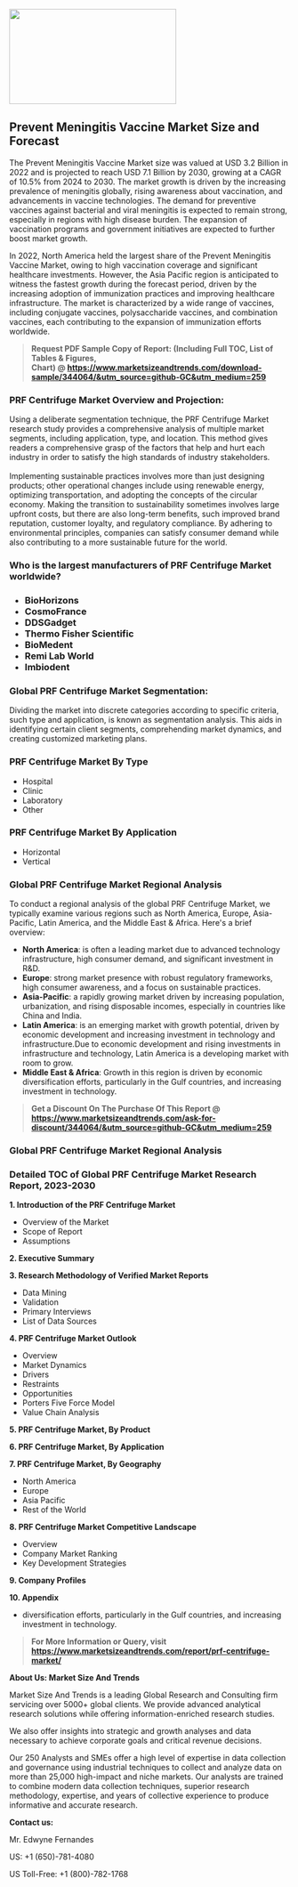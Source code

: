 <p><img class="alignnone size-medium wp-image-20088" src="https://ffe5etoiles.com/wp-content/uploads/2024/12/MST1-300x171.png" alt="" width="300" height="171" /></p><h2>Prevent Meningitis Vaccine Market Size and Forecast</h2><p>The Prevent Meningitis Vaccine Market size was valued at USD 3.2 Billion in 2022 and is projected to reach USD 7.1 Billion by 2030, growing at a CAGR of 10.5% from 2024 to 2030. The market growth is driven by the increasing prevalence of meningitis globally, rising awareness about vaccination, and advancements in vaccine technologies. The demand for preventive vaccines against bacterial and viral meningitis is expected to remain strong, especially in regions with high disease burden. The expansion of vaccination programs and government initiatives are expected to further boost market growth.</p><p>In 2022, North America held the largest share of the Prevent Meningitis Vaccine Market, owing to high vaccination coverage and significant healthcare investments. However, the Asia Pacific region is anticipated to witness the fastest growth during the forecast period, driven by the increasing adoption of immunization practices and improving healthcare infrastructure. The market is characterized by a wide range of vaccines, including conjugate vaccines, polysaccharide vaccines, and combination vaccines, each contributing to the expansion of immunization efforts worldwide.</p></p><blockquote id="" class=""><strong>Request PDF Sample Copy of Report: (Including Full TOC, List of Tables &amp; Figures, Chart)&nbsp;@&nbsp;<strong><a href="https://www.marketsizeandtrends.com/download-sample/344064/&utm_source=github-GC&utm_medium=259" target="_blank">https://www.marketsizeandtrends.com/download-sample/344064/&utm_source=github-GC&utm_medium=259</a></strong></strong></blockquote><h3 id="" class="">PRF Centrifuge Market&nbsp;Overview and Projection:</h3><p id="" class="">Using a deliberate segmentation technique, the PRF Centrifuge Market research study provides a comprehensive analysis of multiple market segments, including application, type, and location. This method gives readers a comprehensive grasp of the factors that help and hurt each industry in order to satisfy the high standards of industry stakeholders. <br /> <br />Implementing sustainable practices involves more than just designing products; other operational changes include using renewable energy, optimizing transportation, and adopting the concepts of the circular economy. Making the transition to sustainability sometimes involves large upfront costs, but there are also long-term benefits, such improved brand reputation, customer loyalty, and regulatory compliance. By adhering to environmental principles, companies can satisfy consumer demand while also contributing to a more sustainable future for the world.</p><h3 id="" class="">Who is the largest manufacturers of&nbsp;PRF Centrifuge Market worldwide?</h3><h3 class=""><p><ul><li>BioHorizons </li><li> CosmoFrance </li><li> DDSGadget </li><li> Thermo Fisher Scientific </li><li> BioMedent </li><li> Remi Lab World </li><li> Imbiodent</li></ul></p></h3><h3 id="" class="">Global&nbsp;PRF Centrifuge Market Segmentation:</h3><p id="" class="">Dividing the market into discrete categories according to specific criteria, such type and application, is known as segmentation analysis. This aids in identifying certain client segments, comprehending market dynamics, and creating customized marketing plans.</p><h3 id="" class="">PRF Centrifuge Market&nbsp;By Type</h3><p><p><ul><li>Hospital</li><li> Clinic</li><li> Laboratory</li><li> Other</p></li></ul></p></p><h3 id="" class="">PRF Centrifuge Market&nbsp;By Application</h3><p class=""><p><ul><li>Horizontal</li><li> Vertical</li></ul></p></p><h3 id="" class="">Global PRF Centrifuge Market Regional Analysis</h3><p id="" class="">To conduct a regional analysis of the global PRF Centrifuge Market, we typically examine various regions such as North America, Europe, Asia-Pacific, Latin America, and the Middle East &amp; Africa. Here's a brief overview:</p><ul><li><strong>North America</strong>: is often a leading market due to advanced technology infrastructure, high consumer demand, and significant investment in R&amp;D.</li><li><strong>Europe</strong>: strong market presence with robust regulatory frameworks, high consumer awareness, and a focus on sustainable practices.</li><li><strong>Asia-Pacific</strong>: a rapidly growing market driven by increasing population, urbanization, and rising disposable incomes, especially in countries like China and India.</li><li><strong>Latin America</strong>: is an emerging market with growth potential, driven by economic development and increasing investment in technology and infrastructure.Due to economic development and rising investments in infrastructure and technology, Latin America is a developing market with room to grow.</li><li><strong>Middle East &amp; Africa</strong>: Growth in this region is driven by economic diversification efforts, particularly in the Gulf countries, and increasing investment in technology.</li></ul><blockquote id="" class=""><strong>Get a Discount On The Purchase Of This Report @ <strong><a href="https://www.marketsizeandtrends.com/ask-for-discount/344064/&utm_source=github-GC&utm_medium=259" target="_blank">https://www.marketsizeandtrends.com/ask-for-discount/344064/&utm_source=github-GC&utm_medium=259</a></strong></strong></blockquote><h3 id="" class="">Global PRF Centrifuge Market Regional Analysis</h3><h3 id="" class="">Detailed TOC of Global PRF Centrifuge Market Research Report, 2023-2030</h3><p id="" class=""><strong>1. Introduction of the PRF Centrifuge Market</strong></p><ul><li>Overview of the Market</li><li>Scope of Report</li><li>Assumptions</li></ul><p id="" class=""><strong>2. Executive Summary</strong></p><p id="" class=""><strong>3. Research Methodology of Verified Market Reports</strong></p><ul><li>Data Mining</li><li>Validation</li><li>Primary Interviews</li><li>List of Data Sources</li></ul><p id="" class=""><strong>4. PRF Centrifuge Market Outlook</strong></p><ul><li>Overview</li><li>Market Dynamics</li><li>Drivers</li><li>Restraints</li><li>Opportunities</li><li>Porters Five Force Model</li><li>Value Chain Analysis</li></ul><p id="" class=""><strong>5. PRF Centrifuge Market, By Product</strong></p><p id="" class=""><strong>6. PRF Centrifuge Market, By Application</strong></p><p id="" class=""><strong>7. PRF Centrifuge Market, By Geography</strong></p><ul><li>North America</li><li>Europe</li><li>Asia Pacific</li><li>Rest of the World</li></ul><p id="" class=""><strong>8. PRF Centrifuge Market Competitive Landscape</strong></p><ul><li>Overview</li><li>Company Market Ranking</li><li>Key Development Strategies</li></ul><p id="" class=""><strong>9. Company Profiles</strong></p><p id="" class=""><strong>10. Appendix</strong></p><ul><li>diversification efforts, particularly in the Gulf countries, and increasing investment in technology.</li></ul><blockquote id="" class=""><strong>For More Information or Query, visit <strong><strong><a href="https://www.marketsizeandtrends.com/report/prf-centrifuge-market/" target="_blank">https://www.marketsizeandtrends.com/report/prf-centrifuge-market/</a></strong></strong></strong></blockquote><p id="" class=""><strong>About Us: Market Size And Trends</strong></p><p id="" class="">Market Size And Trends is a leading Global Research and Consulting firm servicing over 5000+ global clients. We provide advanced analytical research solutions while offering information-enriched research studies.</p><p id="" class="">We also offer insights into strategic and growth analyses and data necessary to achieve corporate goals and critical revenue decisions.</p><p id="" class="">Our 250 Analysts and SMEs offer a high level of expertise in data collection and governance using industrial techniques to collect and analyze data on more than 25,000 high-impact and niche markets. Our analysts are trained to combine modern data collection techniques, superior research methodology, expertise, and years of collective experience to produce informative and accurate research.</p><p id="" class=""><strong>Contact us:</strong></p><p id="" class="">Mr. Edwyne Fernandes</p><p id="" class="">US: +1 (650)-781-4080</p><p id="" class="">US Toll-Free: +1 (800)-782-1768</p>
